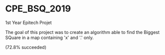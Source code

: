 # CPE_BSQ_2019
1st Year Epitech Projet 


The goal of this project was to create an algorithm able to find the Biggest SQuare in a map containing 'x' and '.' only.

(72.8% succeeded)
